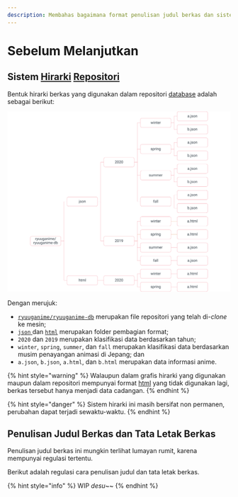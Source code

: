 ```yaml
---
description: Membahas bagaimana format penulisan judul berkas dan sistem hirarki repositori
---
```


# Sebelum Melanjutkan

## Sistem [Hirarki](../ketentuan-umum/definisi-kata/#hirarki-hierarki) [Repositori](../ketentuan-umum/definisi-kata/#repositori-kendali-versi)

Bentuk hirarki berkas yang digunakan dalam repositori [database](../ketentuan-umum/definisi-kata/#database-pangkalan-data) adalah sebagai berikut:

![](../.gitbook/assets/picture1.png)

Dengan merujuk:

* [`ryuuganime/ryuuganime-db`](https://github.com/ryuuganime/ryuuganime-db) merupakan file repositori yang telah di-_clone_ ke mesin;
* [`json` ](../ketentuan-umum/definisi-kata/definisi-format-berkas.md#json)dan [`html`](../ketentuan-umum/definisi-kata/definisi-format-berkas.md#html) merupakan folder pembagian format;
* `2020` dan `2019` merupakan klasifikasi data berdasarkan tahun;
* `winter`, `spring`, `summer`, dan `fall` merupakan klasifikasi data berdasarkan musim penayangan animasi di Jepang; dan
* `a.json`, `b.json`, `a.html`, dan `b.html` merupakan data informasi anime.

{% hint style="warning" %}
Walaupun dalam grafis hirarki yang digunakan maupun dalam repositori mempunyai format [html](../ketentuan-umum/definisi-kata/definisi-format-berkas.md#html) yang tidak digunakan lagi, berkas tersebut hanya menjadi data cadangan.
{% endhint %}

{% hint style="danger" %}
Sistem hirarki ini masih bersifat non permanen, perubahan dapat terjadi sewaktu-waktu.
{% endhint %}

## Penulisan Judul Berkas dan Tata Letak Berkas

Penulisan judul berkas ini mungkin terlihat lumayan rumit, karena mempunyai regulasi tertentu.

Berikut adalah regulasi cara penulisan judul dan tata letak berkas. 

{% hint style="info" %}
WIP _desu_~~
{% endhint %}


